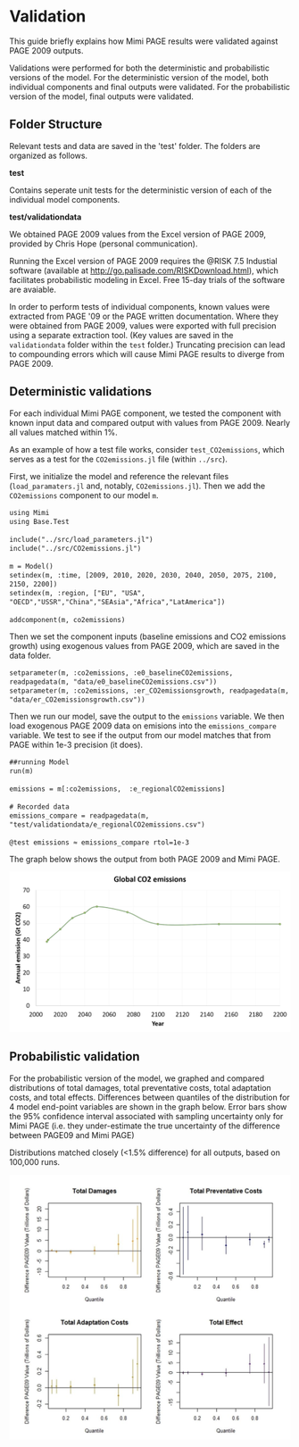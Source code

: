 # Validation

This guide briefly explains how Mimi PAGE results were validated against PAGE 2009 outputs.

Validations were performed for both the deterministic and probabilistic versions of the model. For the deterministic version of the model, both individual components and final outputs were validated. For the probabilistic version of the model, final outputs were validated.

## Folder Structure

Relevant tests and data are saved in the 'test' folder. The folders are organized as follows.

**test**

Contains seperate unit tests for the deterministic version of each of the individual model components.

**test/validationdata**

We obtained PAGE 2009 values from the Excel version of PAGE 2009, provided by Chris Hope (personal communication).

Running the Excel version of PAGE 2009 requires the @RISK 7.5 Industial software (available at http://go.palisade.com/RISKDownload.html), which facilitates probabilistic modeling in Excel. Free 15-day trials of the software are avaiable.

In order to perform tests of individual components, known values were
extracted from PAGE '09 or the PAGE written documentation. Where they
were obtained from PAGE 2009, values were exported with full precision
using a separate extraction tool. (Key values are saved in the `validationdata` folder within the `test` folder.) Truncating precision can lead to compounding errors which will cause Mimi PAGE results to diverge from PAGE 2009.


## Deterministic validations

For each individual Mimi PAGE component, we tested the component with known input data and compared output with values from PAGE 2009. Nearly all values matched within 1%.

As an example of how a test file works, consider `test_CO2emissions`, which serves as a test for the `CO2emissions.jl` file (within `../src`).

First, we initialize the model and reference the relevant files (`load_paramaters.jl` and, notably, `CO2emissions.jl`). Then we add the `CO2emissions` component to our model `m`.

```
using Mimi
using Base.Test

include("../src/load_parameters.jl")
include("../src/CO2emissions.jl")

m = Model()
setindex(m, :time, [2009, 2010, 2020, 2030, 2040, 2050, 2075, 2100, 2150, 2200])
setindex(m, :region, ["EU", "USA", "OECD","USSR","China","SEAsia","Africa","LatAmerica"])

addcomponent(m, co2emissions)
```

Then we set the component inputs (baseline emissions and CO2 emissions growth) using exogenous values from PAGE 2009, which are saved in the data folder.
```
setparameter(m, :co2emissions, :e0_baselineCO2emissions, readpagedata(m, "data/e0_baselineCO2emissions.csv"))
setparameter(m, :co2emissions, :er_CO2emissionsgrowth, readpagedata(m, "data/er_CO2emissionsgrowth.csv"))
```

Then we run our model, save the output to the `emissions` variable. We
then load exogenous PAGE 2009 data on emisions into the
`emissions_compare` variable. We test to see if the output from our model matches that from PAGE within 1e-3 precision (it does).

```
##running Model
run(m)

emissions = m[:co2emissions,  :e_regionalCO2emissions]

# Recorded data
emissions_compare = readpagedata(m, "test/validationdata/e_regionalCO2emissions.csv")

@test emissions ≈ emissions_compare rtol=1e-3

```

The graph below shows the output from both PAGE 2009 and Mimi PAGE.

![CO2graph](assets/co2graph.png)


## Probabilistic validation

For the probabilistic version of the model, we graphed and compared
distributions of total damages, total preventative costs, total
adaptation costs, and total effects.  Differences between quantiles of
the distribution for 4 model end-point variables are shown in the
graph below. Error bars show the 95% confidence interval associated
with sampling uncertainty only for Mimi PAGE (i.e. they under-estimate
the true uncertainty of the difference between PAGE09 and Mimi PAGE)

Distributions matched closely (<1.5% difference) for all outputs,
based on 100,000 runs.

![MC-validation.JPG](assets/MC-validation.JPG)
